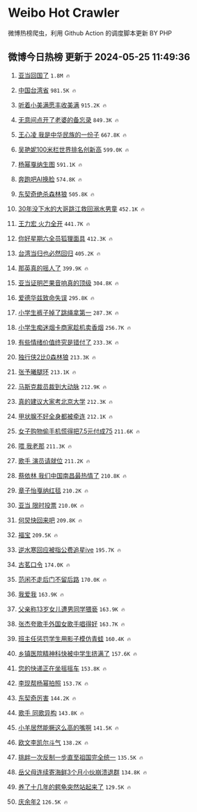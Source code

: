 # Weibo Hot Crawler 



微博热榜爬虫，利用 Github Action 的调度脚本更新 BY PHP 


## 微博今日热榜 更新于 2024-05-25 11:49:36 
1. [亚当回国了](https://s.weibo.com/weibo?q=%E4%BA%9A%E5%BD%93%E5%9B%9E%E5%9B%BD%E4%BA%86&t=31&band_rank=1&Refer=top) `1.8M 🔥` 

1. [中国台湾省](https://s.weibo.com/weibo?q=%23%E4%B8%AD%E5%9B%BD%E5%8F%B0%E6%B9%BE%E7%9C%81%23&t=31&band_rank=2&Refer=top) `981.5K 🔥` 

1. [听着小美满愿丰收美满](https://s.weibo.com/weibo?q=%23%E5%90%AC%E7%9D%80%E5%B0%8F%E7%BE%8E%E6%BB%A1%E6%84%BF%E4%B8%B0%E6%94%B6%E7%BE%8E%E6%BB%A1%23&t=31&band_rank=3&Refer=top) `915.2K 🔥` 

1. [无意间点开了老婆的备忘录](https://s.weibo.com/weibo?q=%23%E6%97%A0%E6%84%8F%E9%97%B4%E7%82%B9%E5%BC%80%E4%BA%86%E8%80%81%E5%A9%86%E7%9A%84%E5%A4%87%E5%BF%98%E5%BD%95%23&t=31&band_rank=4&Refer=top) `849.3K 🔥` 

1. [王心凌 我是中华民族的一份子](https://s.weibo.com/weibo?q=%E7%8E%8B%E5%BF%83%E5%87%8C%20%E6%88%91%E6%98%AF%E4%B8%AD%E5%8D%8E%E6%B0%91%E6%97%8F%E7%9A%84%E4%B8%80%E4%BB%BD%E5%AD%90&t=31&band_rank=5&Refer=top) `667.8K 🔥` 

1. [吴艳妮100米栏世界排名创新高](https://s.weibo.com/weibo?q=%23%E5%90%B4%E8%89%B3%E5%A6%AE100%E7%B1%B3%E6%A0%8F%E4%B8%96%E7%95%8C%E6%8E%92%E5%90%8D%E5%88%9B%E6%96%B0%E9%AB%98%23&t=31&band_rank=6&Refer=top) `599.0K 🔥` 

1. [杨幂戛纳生图](https://s.weibo.com/weibo?q=%23%E6%9D%A8%E5%B9%82%E6%88%9B%E7%BA%B3%E7%94%9F%E5%9B%BE%23&t=31&band_rank=7&Refer=top) `591.1K 🔥` 

1. [奔跑吧AI换脸](https://s.weibo.com/weibo?q=%23%E5%A5%94%E8%B7%91%E5%90%A7AI%E6%8D%A2%E8%84%B8%23&t=31&band_rank=8&Refer=top) `574.8K 🔥` 

1. [东契奇绝杀森林狼](https://s.weibo.com/weibo?q=%23%E4%B8%9C%E5%A5%91%E5%A5%87%E7%BB%9D%E6%9D%80%E6%A3%AE%E6%9E%97%E7%8B%BC%23&t=31&band_rank=9&Refer=top) `505.8K 🔥` 

1. [30年没下水的大哥跳江救回溺水男童](https://s.weibo.com/weibo?q=%2330%E5%B9%B4%E6%B2%A1%E4%B8%8B%E6%B0%B4%E7%9A%84%E5%A4%A7%E5%93%A5%E8%B7%B3%E6%B1%9F%E6%95%91%E5%9B%9E%E6%BA%BA%E6%B0%B4%E7%94%B7%E7%AB%A5%23&t=31&band_rank=10&Refer=top) `452.1K 🔥` 

1. [王力宏 火力全开](https://s.weibo.com/weibo?q=%E7%8E%8B%E5%8A%9B%E5%AE%8F%20%E7%81%AB%E5%8A%9B%E5%85%A8%E5%BC%80&t=31&band_rank=11&Refer=top) `441.7K 🔥` 

1. [你好星期六全员狐狸面具](https://s.weibo.com/weibo?q=%23%E4%BD%A0%E5%A5%BD%E6%98%9F%E6%9C%9F%E5%85%AD%E5%85%A8%E5%91%98%E7%8B%90%E7%8B%B8%E9%9D%A2%E5%85%B7%23&t=31&band_rank=12&Refer=top) `412.3K 🔥` 

1. [台湾当归也必然回归](https://s.weibo.com/weibo?q=%23%E5%8F%B0%E6%B9%BE%E5%BD%93%E5%BD%92%E4%B9%9F%E5%BF%85%E7%84%B6%E5%9B%9E%E5%BD%92%23&t=31&band_rank=13&Refer=top) `405.2K 🔥` 

1. [那英真的摇人了](https://s.weibo.com/weibo?q=%23%E9%82%A3%E8%8B%B1%E7%9C%9F%E7%9A%84%E6%91%87%E4%BA%BA%E4%BA%86%23&t=31&band_rank=14&Refer=top) `399.9K 🔥` 

1. [亚当证明芒果音响真的顶级](https://s.weibo.com/weibo?q=%E4%BA%9A%E5%BD%93%E8%AF%81%E6%98%8E%E8%8A%92%E6%9E%9C%E9%9F%B3%E5%93%8D%E7%9C%9F%E7%9A%84%E9%A1%B6%E7%BA%A7&t=31&band_rank=15&Refer=top) `304.8K 🔥` 

1. [爱德华兹致命失误](https://s.weibo.com/weibo?q=%23%E7%88%B1%E5%BE%B7%E5%8D%8E%E5%85%B9%E8%87%B4%E5%91%BD%E5%A4%B1%E8%AF%AF%23&t=31&band_rank=16&Refer=top) `295.8K 🔥` 

1. [小学生裤子掉了跳绳拿第一](https://s.weibo.com/weibo?q=%23%E5%B0%8F%E5%AD%A6%E7%94%9F%E8%A3%A4%E5%AD%90%E6%8E%89%E4%BA%86%E8%B7%B3%E7%BB%B3%E6%8B%BF%E7%AC%AC%E4%B8%80%23&t=31&band_rank=17&Refer=top) `287.3K 🔥` 

1. [小学生痴迷烟卡商家趁机卖香烟](https://s.weibo.com/weibo?q=%23%E5%B0%8F%E5%AD%A6%E7%94%9F%E7%97%B4%E8%BF%B7%E7%83%9F%E5%8D%A1%E5%95%86%E5%AE%B6%E8%B6%81%E6%9C%BA%E5%8D%96%E9%A6%99%E7%83%9F%23&t=31&band_rank=18&Refer=top) `256.7K 🔥` 

1. [有些情绪价值终究是错付了](https://s.weibo.com/weibo?q=%23%E6%9C%89%E4%BA%9B%E6%83%85%E7%BB%AA%E4%BB%B7%E5%80%BC%E7%BB%88%E7%A9%B6%E6%98%AF%E9%94%99%E4%BB%98%E4%BA%86%23&t=31&band_rank=19&Refer=top) `233.3K 🔥` 

1. [独行侠2比0森林狼](https://s.weibo.com/weibo?q=%E7%8B%AC%E8%A1%8C%E4%BE%A02%E6%AF%940%E6%A3%AE%E6%9E%97%E7%8B%BC&t=31&band_rank=20&Refer=top) `213.3K 🔥` 

1. [张予曦腿环](https://s.weibo.com/weibo?q=%23%E5%BC%A0%E4%BA%88%E6%9B%A6%E8%85%BF%E7%8E%AF%23&t=31&band_rank=21&Refer=top) `213.1K 🔥` 

1. [马斯克裁员裁到大动脉](https://s.weibo.com/weibo?q=%23%E9%A9%AC%E6%96%AF%E5%85%8B%E8%A3%81%E5%91%98%E8%A3%81%E5%88%B0%E5%A4%A7%E5%8A%A8%E8%84%89%23&t=31&band_rank=22&Refer=top) `212.9K 🔥` 

1. [真的建议大家考北京大学](https://s.weibo.com/weibo?q=%23%E7%9C%9F%E7%9A%84%E5%BB%BA%E8%AE%AE%E5%A4%A7%E5%AE%B6%E8%80%83%E5%8C%97%E4%BA%AC%E5%A4%A7%E5%AD%A6%23&t=31&band_rank=23&Refer=top) `212.3K 🔥` 

1. [甲状腺不好全身都被牵连](https://s.weibo.com/weibo?q=%23%E7%94%B2%E7%8A%B6%E8%85%BA%E4%B8%8D%E5%A5%BD%E5%85%A8%E8%BA%AB%E9%83%BD%E8%A2%AB%E7%89%B5%E8%BF%9E%23&t=31&band_rank=24&Refer=top) `212.1K 🔥` 

1. [女子购物偷手机慌得把7.5元付成75](https://s.weibo.com/weibo?q=%23%E5%A5%B3%E5%AD%90%E8%B4%AD%E7%89%A9%E5%81%B7%E6%89%8B%E6%9C%BA%E6%85%8C%E5%BE%97%E6%8A%8A7.5%E5%85%83%E4%BB%98%E6%88%9075%23&t=31&band_rank=25&Refer=top) `211.6K 🔥` 

1. [喂 我老那](https://s.weibo.com/weibo?q=%E5%96%82%20%E6%88%91%E8%80%81%E9%82%A3&t=31&band_rank=26&Refer=top) `211.3K 🔥` 

1. [歌手 演员请就位](https://s.weibo.com/weibo?q=%E6%AD%8C%E6%89%8B%20%E6%BC%94%E5%91%98%E8%AF%B7%E5%B0%B1%E4%BD%8D&t=31&band_rank=27&Refer=top) `211.2K 🔥` 

1. [蔡依林 我们中国南昌最热情了](https://s.weibo.com/weibo?q=%E8%94%A1%E4%BE%9D%E6%9E%97%20%E6%88%91%E4%BB%AC%E4%B8%AD%E5%9B%BD%E5%8D%97%E6%98%8C%E6%9C%80%E7%83%AD%E6%83%85%E4%BA%86&t=31&band_rank=28&Refer=top) `210.8K 🔥` 

1. [章子怡戛纳红毯](https://s.weibo.com/weibo?q=%E7%AB%A0%E5%AD%90%E6%80%A1%E6%88%9B%E7%BA%B3%E7%BA%A2%E6%AF%AF&t=31&band_rank=29&Refer=top) `210.2K 🔥` 

1. [亚当 限时投票](https://s.weibo.com/weibo?q=%E4%BA%9A%E5%BD%93%20%E9%99%90%E6%97%B6%E6%8A%95%E7%A5%A8&t=31&band_rank=30&Refer=top) `210.0K 🔥` 

1. [何炅快回来吧](https://s.weibo.com/weibo?q=%23%E4%BD%95%E7%82%85%E5%BF%AB%E5%9B%9E%E6%9D%A5%E5%90%A7%23&t=31&band_rank=31&Refer=top) `209.8K 🔥` 

1. [福宝](https://s.weibo.com/weibo?q=%E7%A6%8F%E5%AE%9D&t=31&band_rank=32&Refer=top) `209.5K 🔥` 

1. [逆水寒回应被指公费追星ive](https://s.weibo.com/weibo?q=%23%E9%80%86%E6%B0%B4%E5%AF%92%E5%9B%9E%E5%BA%94%E8%A2%AB%E6%8C%87%E5%85%AC%E8%B4%B9%E8%BF%BD%E6%98%9Five%23&t=31&band_rank=33&Refer=top) `195.7K 🔥` 

1. [古茗口令](https://s.weibo.com/weibo?q=%E5%8F%A4%E8%8C%97%E5%8F%A3%E4%BB%A4&t=31&band_rank=34&Refer=top) `174.0K 🔥` 

1. [范闲不走后门不留后路](https://s.weibo.com/weibo?q=%23%E8%8C%83%E9%97%B2%E4%B8%8D%E8%B5%B0%E5%90%8E%E9%97%A8%E4%B8%8D%E7%95%99%E5%90%8E%E8%B7%AF%23&t=31&band_rank=35&Refer=top) `170.0K 🔥` 

1. [我爱我](https://s.weibo.com/weibo?q=%E6%88%91%E7%88%B1%E6%88%91&t=31&band_rank=36&Refer=top) `163.9K 🔥` 

1. [父亲称13岁女儿遭男同学猥亵](https://s.weibo.com/weibo?q=%23%E7%88%B6%E4%BA%B2%E7%A7%B013%E5%B2%81%E5%A5%B3%E5%84%BF%E9%81%AD%E7%94%B7%E5%90%8C%E5%AD%A6%E7%8C%A5%E4%BA%B5%23&t=31&band_rank=37&Refer=top) `163.9K 🔥` 

1. [张杰夸歌手外国女歌手唱得好](https://s.weibo.com/weibo?q=%23%E5%BC%A0%E6%9D%B0%E5%A4%B8%E6%AD%8C%E6%89%8B%E5%A4%96%E5%9B%BD%E5%A5%B3%E6%AD%8C%E6%89%8B%E5%94%B1%E5%BE%97%E5%A5%BD%23&t=31&band_rank=38&Refer=top) `163.7K 🔥` 

1. [班主任惩罚学生用影子模仿青蛙](https://s.weibo.com/weibo?q=%E7%8F%AD%E4%B8%BB%E4%BB%BB%E6%83%A9%E7%BD%9A%E5%AD%A6%E7%94%9F%E7%94%A8%E5%BD%B1%E5%AD%90%E6%A8%A1%E4%BB%BF%E9%9D%92%E8%9B%99&t=31&band_rank=39&Refer=top) `160.4K 🔥` 

1. [乡镇医院精神科快被中学生挤满了](https://s.weibo.com/weibo?q=%23%E4%B9%A1%E9%95%87%E5%8C%BB%E9%99%A2%E7%B2%BE%E7%A5%9E%E7%A7%91%E5%BF%AB%E8%A2%AB%E4%B8%AD%E5%AD%A6%E7%94%9F%E6%8C%A4%E6%BB%A1%E4%BA%86%23&t=31&band_rank=40&Refer=top) `157.6K 🔥` 

1. [您的快递正在坐摇摇车](https://s.weibo.com/weibo?q=%23%E6%82%A8%E7%9A%84%E5%BF%AB%E9%80%92%E6%AD%A3%E5%9C%A8%E5%9D%90%E6%91%87%E6%91%87%E8%BD%A6%23&t=31&band_rank=41&Refer=top) `153.8K 🔥` 

1. [李现帮杨幂拍照](https://s.weibo.com/weibo?q=%23%E6%9D%8E%E7%8E%B0%E5%B8%AE%E6%9D%A8%E5%B9%82%E6%8B%8D%E7%85%A7%23&t=31&band_rank=42&Refer=top) `153.7K 🔥` 

1. [东契奇厉害](https://s.weibo.com/weibo?q=%23%E4%B8%9C%E5%A5%91%E5%A5%87%E5%8E%89%E5%AE%B3%23&t=31&band_rank=43&Refer=top) `144.2K 🔥` 

1. [歌手 同歌异构](https://s.weibo.com/weibo?q=%E6%AD%8C%E6%89%8B%20%E5%90%8C%E6%AD%8C%E5%BC%82%E6%9E%84&t=31&band_rank=44&Refer=top) `143.8K 🔥` 

1. [小羊居然能撅这么高的嘴啊](https://s.weibo.com/weibo?q=%E5%B0%8F%E7%BE%8A%E5%B1%85%E7%84%B6%E8%83%BD%E6%92%85%E8%BF%99%E4%B9%88%E9%AB%98%E7%9A%84%E5%98%B4%E5%95%8A&t=31&band_rank=45&Refer=top) `141.5K 🔥` 

1. [欧文李凯尔斗气](https://s.weibo.com/weibo?q=%23%E6%AC%A7%E6%96%87%E6%9D%8E%E5%87%AF%E5%B0%94%E6%96%97%E6%B0%94%23&t=31&band_rank=46&Refer=top) `138.2K 🔥` 

1. [挑衅一次反制一步直至祖国完全统一](https://s.weibo.com/weibo?q=%23%E6%8C%91%E8%A1%85%E4%B8%80%E6%AC%A1%E5%8F%8D%E5%88%B6%E4%B8%80%E6%AD%A5%E7%9B%B4%E8%87%B3%E7%A5%96%E5%9B%BD%E5%AE%8C%E5%85%A8%E7%BB%9F%E4%B8%80%23&t=31&band_rank=47&Refer=top) `135.5K 🔥` 

1. [岳父母连续寄海鲜3个月小伙崩溃退群](https://s.weibo.com/weibo?q=%23%E5%B2%B3%E7%88%B6%E6%AF%8D%E8%BF%9E%E7%BB%AD%E5%AF%84%E6%B5%B7%E9%B2%9C3%E4%B8%AA%E6%9C%88%E5%B0%8F%E4%BC%99%E5%B4%A9%E6%BA%83%E9%80%80%E7%BE%A4%23&t=31&band_rank=48&Refer=top) `134.8K 🔥` 

1. [养了十几年的鳄龟突然站起来了](https://s.weibo.com/weibo?q=%23%E5%85%BB%E4%BA%86%E5%8D%81%E5%87%A0%E5%B9%B4%E7%9A%84%E9%B3%84%E9%BE%9F%E7%AA%81%E7%84%B6%E7%AB%99%E8%B5%B7%E6%9D%A5%E4%BA%86%23&t=31&band_rank=49&Refer=top) `129.5K 🔥` 

1. [庆余年2](https://s.weibo.com/weibo?q=%E5%BA%86%E4%BD%99%E5%B9%B42&t=31&band_rank=50&Refer=top) `126.5K 🔥` 

